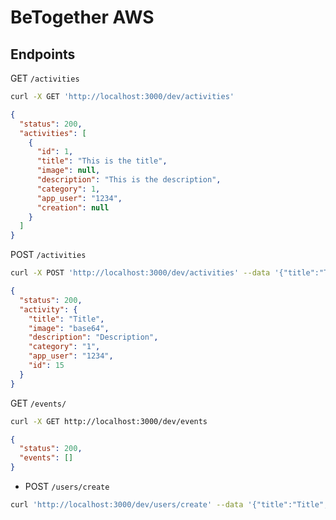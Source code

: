 # BeTogether AWS

## Endpoints
GET `/activities`

```bash
curl -X GET 'http://localhost:3000/dev/activities'
```

```json
{
  "status": 200,
  "activities": [
    {
      "id": 1,
      "title": "This is the title",
      "image": null,
      "description": "This is the description",
      "category": 1,
      "app_user": "1234",
      "creation": null
    }
  ]
}
```

POST `/activities`

```bash
curl -X POST 'http://localhost:3000/dev/activities' --data '{"title":"Title", "image":"base64", "description":"Description", "category":"1", "app_user":"1234"}'
```


```json
{
  "status": 200,
  "activity": {
    "title": "Title",
    "image": "base64",
    "description": "Description",
    "category": "1",
    "app_user": "1234",
    "id": 15
  }
}
```

GET `/events/`
```bash
curl -X GET http://localhost:3000/dev/events
```

```json
{
  "status": 200,
  "events": []
}
```

- POST `/users/create`

```bash
curl 'http://localhost:3000/dev/users/create' --data '{"title":"Title", "image":"base64", "description":"Description", "category":"1", "app_user":"1234"}'
```
